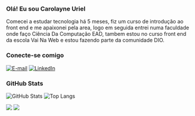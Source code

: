 ### Olá! Eu sou Carolayne Uriel
Comecei a estudar tecnologia há 5 meses, fiz um curso de introdução ao front end e me apaixonei pela area, logo em seguida entrei numa faculdade onde faço Ciência Da Computação EAD, tambem estou no curso front end da escola Vai Na Web e estou fazendo parte da comunidade DIO.

### Conecte-se comigo
[![E-mail](https://img.shields.io/badge/-Email-000?style=for-the-badge&logo=microsoft-outlook&logoColor=E94D5F)](mailto:caroluriel@outlook.com)
[![LinkedIn](https://img.shields.io/badge/-LinkedIn-000?style=for-the-badge&logo=linkedin&logoColor=30A3DC)](www.linkedin.com/in/carolayne-uriel-desenvolvedora)

### GitHub Stats
![GitHub Stats](https://github-readme-stats.vercel.app/api?username=CarolayneUriel&theme=transparent&bg_color=000&border_color=30A3DC&show_icons=true&icon_color=30A3DC&title_color=E94D5F&text_color=FFF)
![Top Langs](https://github-readme-stats-git-masterrstaa-rickstaa.vercel.app/api/top-langs/?username=CarolayneUriel&layout=compact&bg_color=000&border_color=30A3DC&title_color=E94D5F&text_color=FFF)

[<img src="https://img.shields.io/badge/linkedin-%230077B5.svg?&style=for-the-badge&logo=linkedin&logoColor=white" />](https://www.linkedin.com/in/carolayne-uriel-3509a1264)
[<img src = "https://img.shields.io/badge/instagram-%23E4405F.svg?&style=for-the-badge&logo=instagram&logoColor=white">](https://instagram.com/carolayneuriel?igshid=ZDdkNTZiNTM=)
